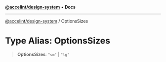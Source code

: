 [**@accelint/design-system**](../README.md) • **Docs**

***

[@accelint/design-system](../README.md) / OptionsSizes

# Type Alias: OptionsSizes

> **OptionsSizes**: `"sm"` \| `"lg"`
